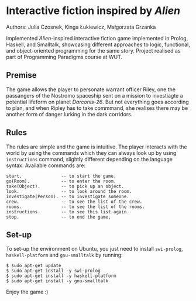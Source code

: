 # Interactive fiction inspired by *Alien*
Authors: Julia Czosnek, Kinga Łukiewicz, Małgorzata Grzanka

Implemented *Alien*-inspired  interactive fiction game implemented in Prolog, Haskell, and Smalltalk, showcasing different approaches to logic, functional, and object-oriented programming for the same story.
Project realised as part of Programming Paradigms course at WUT.

## Premise

The game allows the player to personate warrant officer Riley, one the passangers of the Nostromo spaceship sent on a mission to investiagte a potential lifeform on planet *Darconis-26*. But not everything goes according to plan, and when Ripley has to take commmand, she realises there may be another form of danger lurking in the dark corridors.

## Rules

The rules are simple and the game is intuitive. The player interacts with the world by using the commands which they can always look up by using `instructions` command, slightly different depending on the language syntax.
Available commands are:
```
start.               -- to start the game.
go(Room).            -- to enter the room.
take(Object).        -- to pick up an object.
look.                -- to look around the room.
investigate(Person). -- to investigate someone.
crew.                -- to see the list of the crew.
rooms.               -- to see the list of the rooms.
instructions.        -- to see this list again.
stop.                -- to end the game.
```

## Set-up

To set-up the environment on Ubuntu, you just need to install `swi-prolog`, `haskell-platform` and `gnu-smalltalk` by running:
```
$ sudo apt-get update
$ sudo apt-get install -y swi-prolog
$ sudo apt-get install -y haskell-platform
$ sudo apt-get install -y gnu-smalltalk
```

Enjoy the game :)